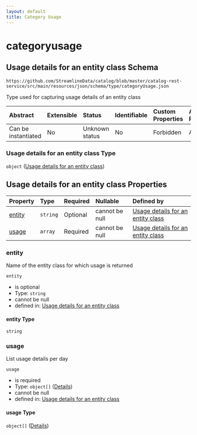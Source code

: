 ```yaml
---
layout: default
title: Category Usage
---
```


# categoryusage

## Usage details for an entity class Schema

```text
https://github.com/StreamlineData/catalog/blob/master/catalog-rest-service/src/main/resources/json/schema/type/categoryUsage.json
```

Type used for capturing usage details of an entity class

| Abstract | Extensible | Status | Identifiable | Custom Properties | Additional Properties | Access Restrictions | Defined In |
| :--- | :--- | :--- | :--- | :--- | :--- | :--- | :--- |
| Can be instantiated | No | Unknown status | No | Forbidden | Allowed | none | [categoryUsage.json](categoryusage.md) |

### Usage details for an entity class Type

`object` \([Usage details for an entity class](categoryusage.md)\)

## Usage details for an entity class Properties

| Property | Type | Required | Nullable | Defined by |
| :--- | :--- | :--- | :--- | :--- |
| [entity](categoryusage.md#entity) | `string` | Optional | cannot be null | [Usage details for an entity class](categoryusage-properties-entity.md) |
| [usage](categoryusage.md#usage) | `array` | Required | cannot be null | [Usage details for an entity class](categoryusage-properties-usage.md) |

### entity

Name of the entity class for which usage is returned

`entity`

* is optional
* Type: `string`
* cannot be null
* defined in: [Usage details for an entity class](categoryusage-properties-entity.md)

#### entity Type

`string`

### usage

List usage details per day

`usage`

* is required
* Type: `object[]` \([Details](../common/common-definitions-usagedetails.md)\)
* cannot be null
* defined in: [Usage details for an entity class](categoryusage-properties-usage.md)

#### usage Type

`object[]` \([Details](../common/common-definitions-usagedetails.md)\)

